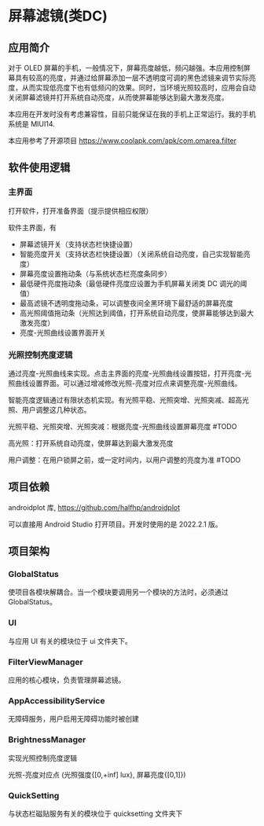 # 屏幕滤镜(类DC)

## 应用简介

对于 OLED 屏幕的手机，一般情况下，屏幕亮度越低，频闪越强。本应用控制屏幕具有较高的亮度，并通过给屏幕添加一层不透明度可调的黑色滤镜来调节实际亮度，从而实现低亮度下也有低频闪的效果。同时，当环境光照较高时，应用会自动关闭屏幕滤镜并打开系统自动亮度，从而使屏幕能够达到最大激发亮度。

本应用在开发时没有考虑兼容性，目前只能保证在我的手机上正常运行。我的手机系统是 MIUI14.

本应用参考了开源项目 https://www.coolapk.com/apk/com.omarea.filter

## 软件使用逻辑

### 主界面

打开软件，打开准备界面（提示提供相应权限）

软件主界面，有

- 屏幕滤镜开关（支持状态栏快捷设置）
- 智能亮度开关（支持状态栏快捷设置）（关闭系统自动亮度，自己实现智能亮度）
- 屏幕亮度设置拖动条（与系统状态栏亮度条同步）
- 最低硬件亮度拖动条（最低硬件亮度应设置为手机屏幕关闭类 DC 调光的阈值）
- 最高滤镜不透明度拖动条，可以调整夜间全黑环境下最舒适的屏幕亮度
- 高光照阈值拖动条（光照达到阈值，打开系统自动亮度，使屏幕能够达到最大激发亮度）
- 亮度-光照曲线设置界面开关

### 光照控制亮度逻辑

通过亮度-光照曲线来实现。点击主界面的亮度-光照曲线设置按钮，打开亮度-光照曲线设置界面。可以通过增减修改光照-亮度对应点来调整亮度-光照曲线。

智能亮度逻辑通过有限状态机实现。有光照平稳、光照突增、光照突减、超高光照、用户调整这几种状态。

光照平稳、光照突增、光照突减：根据亮度-光照曲线设置屏幕亮度 #TODO

高光照：打开系统自动亮度，使屏幕达到最大激发亮度

用户调整：在用户锁屏之前，或一定时间内，以用户调整的亮度为准 #TODO


## 项目依赖

androidplot 库, https://github.com/halfhp/androidplot

可以直接用 Android Studio 打开项目。开发时使用的是 2022.2.1 版。

## 项目架构

### GlobalStatus

使项目各模块解耦合。当一个模块要调用另一个模块的方法时，必须通过 GlobalStatus。

### UI

与应用 UI 有关的模块位于 ui 文件夹下。

### FilterViewManager

应用的核心模块，负责管理屏幕滤镜。

### AppAccessibilityService

无障碍服务，用户启用无障碍功能时被创建

### BrightnessManager

实现光照控制亮度逻辑

光照-亮度对应点 (光照强度{[0,+inf] lux}, 屏幕亮度{[0,1]})

### QuickSetting

与状态栏磁贴服务有关的模块位于 quicksetting 文件夹下